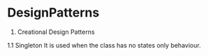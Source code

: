# DesignPatterns

1. Creational Design Patterns

1.1 Singleton
It is used when the class has no states only behaviour.



